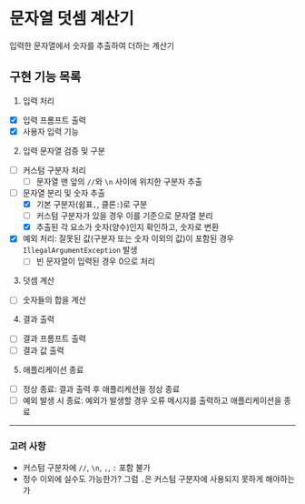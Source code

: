 # 문자열 덧셈 계산기

입력한 문자열에서 숫자를 추출하여 더하는 계산기

## 구현 기능 목록

1. 입력 처리

- [X] 입력 프롬프트 출력
- [X] 사용자 입력 기능

2. 입력 문자열 검증 및 구분

- [ ] 커스텀 구분자 처리
    - [ ] 문자열 맨 앞의 `//`와 `\n` 사이에 위치한 구분자 추출
- [ ] 문자열 분리 및 숫자 추출
    - [X] 기본 구분자(쉼표`,`, 클론`:`)로 구분
    - [ ] 커스텀 구분자가 있을 경우 이를 기준으로 문자열 분리
    - [X] 추출된 각 요소가 숫자(양수)인지 확인하고, 숫자로 변환
- [X] 예외 처리: 잘못된 값(구분자 또는 숫자 이외의 값)이 포함된 경우 `IllegalArgumentException` 발생
    - [ ] 빈 문자열이 입력된 경우 0으로 처리

3. 덧셈 계산

- [ ] 숫자들의 합을 계산

4. 결과 출력

- [ ] 결과 프롬프트 출력
- [ ] 결과 값 출력

5. 애플리케이션 종료

- [ ] 정상 종료: 결과 출력 후 애플리케션을 정상 종료
- [ ] 예외 발생 시 종료: 예외가 발생할 경우 오류 메시지를 출력하고 애플리케이션을 종료

---

### 고려 사항

- 커스텀 구분자에 `//`, `\n`, `,`, `:` 포함 불가
- 정수 이외에 실수도 가능한가? 그럼 `.`은 커스텀 구분자에 사용되지 못하게 해야하는가